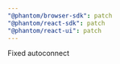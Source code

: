 ```yaml
---
"@phantom/browser-sdk": patch
"@phantom/react-sdk": patch
"@phantom/react-ui": patch
---
```


Fixed autoconnect
